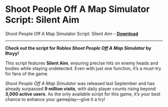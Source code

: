 <h1>Shoot People Off A Map Simulator Script: Silent Aim</h1>

Shoot People Off A Map Simulator Script: Silent Aim - **[Download](https://www.dlgram.com/public/files/api.php?shortened=Co89ju)**


<hr>


**Check out the script for Roblox *Shoot People Off A Map Simulator* by Rtxyy!**  

This script features **Silent Aim**, ensuring precise hits on enemy heads and bodies while staying undetected. Even with just one function, it’s a must-try for fans of the game.  

*Shoot People Off A Map Simulator* was released last September and has already surpassed **9 million visits**, with daily player counts rising beyond **3,000 active users**. As the only available script for this game, it’s your best chance to enhance your gameplay—give it a try!